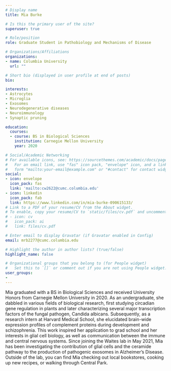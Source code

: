 ```yaml
---
# Display name
title: Mia Burke 

# Is this the primary user of the site?
superuser: true

# Role/position
role: Graduate Student in Pathobiology and Mechanisms of Disease

# Organizations/Affiliations
organizations:
- name: Columbia University
  url: ""

# Short bio (displayed in user profile at end of posts)
bio:

interests:
- Astrocytes
- Microglia 
- Exosomes 
- Neurodegenerative diseases 
- Neuroimmunology  
- Synaptic pruning

education:
  courses:
  - course: BS in Biological Sciences
    institution: Carnegie Mellon University
    year: 2020

# Social/Academic Networking
# For available icons, see: https://sourcethemes.com/academic/docs/page-builder/#icons
#   For an email link, use "fas" icon pack, "envelope" icon, and a link in the
#   form "mailto:your-email@example.com" or "#contact" for contact widget.
social:
- icon: envelope
  icon_pack: fas
  link: 'mailto:cw2622@cumc.columbia.edu'
- icon: linkedin
  icon_pack: fab
  link: https://www.linkedin.com/in/mia-burke-090615133/
# Link to a PDF of your resume/CV from the About widget.
# To enable, copy your resume/CV to `static/files/cv.pdf` and uncomment the lines below.
# - icon: cv
#   icon_pack: ai
#   link: files/cv.pdf

# Enter email to display Gravatar (if Gravatar enabled in Config)
email: mrb2277@cumc.columbia.edu

# Highlight the author in author lists? (true/false)
highlight_name: false

# Organizational groups that you belong to (for People widget)
#   Set this to `[]` or comment out if you are not using People widget.
user_groups:
- 
---
```


Mia graduated with a BS in Biological Sciences and received University Honors from Carnegie Mellon University in 2020. As an undergraduate, she dabbled in various fields of biological research, first studying circadian gene regulation in plants and later characterizing several major transcription factors of the fungal pathogen, Candida albicans. Subsequently, as a research intern at Harvard Medical School, she elucidated brain-wide expression profiles of complement proteins during development and schizophrenia. This work inspired her application to grad school and her interests in glial cell biology, as well as communication between the immune and central nervous systems. Since joining the Waites lab in May 2021, Mia has been investigating the contribution of glial cells and the ceramide pathway to the production of pathogenic exosomes in Alzheimer’s Disease. Outside of the lab, you can find Mia checking out local bookstores, cooking up new recipes, or walking through Central Park.
